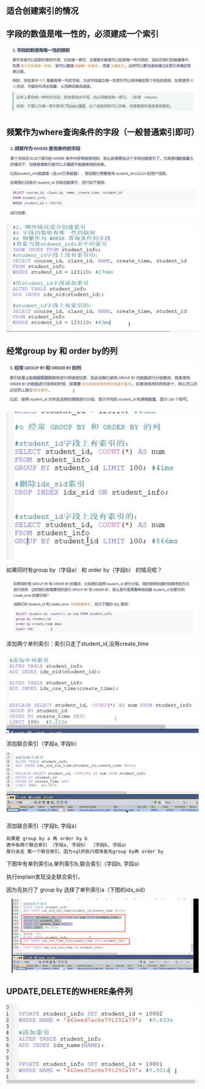 适合创建索引的情况
---

字段的数值是唯一性的，必须建成一个索引
---

![img_118.png](img_118.png)

频繁作为where查询条件的字段（一般普通索引即可）
---

![img_119.png](img_119.png)

![img_120.png](img_120.png)

经常group by 和 order by的列
---

![img_121.png](img_121.png)

![img_122.png](img_122.png)

如果同时有group by（字段a） 和 order by（字段b） 的情况呢？

![img_123.png](img_123.png)

添加两个单列索引：索引只走了student_id,没用create_time

![img_124.png](img_124.png)

添加联合索引（字段a, 字段b）

![img_125.png](img_125.png)

添加联合索引（字段b, 字段a）

    如果是 group by a 再 order by b
    表中有两个联合索引 （字段a, 字段b） （字段b, 字段a）
    那只会走 第一个联合索引，因为sql的执行顺序是先group by再 order by

下图中有单列索引a,单列索引b,联合索引（字段b, 字段a）

执行explain发现没走联合索引，

因为先执行了 group by 选择了单列索引a（下图的idx_sid）

![img_126.png](img_126.png)

UPDATE,DELETE的WHERE条件列
---

![img_128.png](img_128.png)